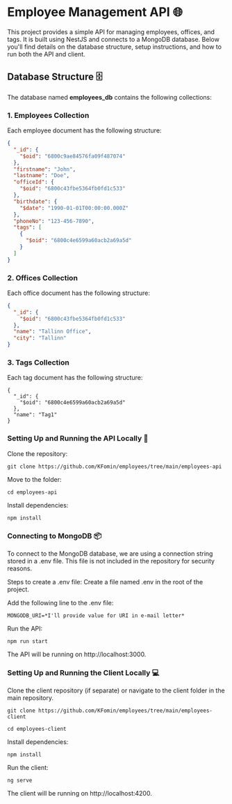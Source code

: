 # Employee Management API 🌐

This project provides a simple API for managing employees, offices, and tags. It is built using NestJS and connects to a MongoDB database. Below you'll find details on the database structure, setup instructions, and how to run both the API and client.

## Database Structure 🗄️

The database named **employees_db** contains the following collections:

### 1. Employees Collection

Each employee document has the following structure:

```json
{
  "_id": {
    "$oid": "6800c9ae84576fa09f487074"
  },
  "firstname": "John",
  "lastname": "Doe",
  "officeId": {
    "$oid": "6800c43fbe5364fb0fd1c533"
  },
  "birthdate": {
    "$date": "1990-01-01T00:00:00.000Z"
  },
  "phoneNo": "123-456-7890",
  "tags": [
    {
      "$oid": "6800c4e6599a60acb2a69a5d"
    }
  ]
}
```

### 2. Offices Collection

Each office document has the following structure:

```json
{
  "_id": {
    "$oid": "6800c43fbe5364fb0fd1c533"
  },
  "name": "Tallinn Office",
  "city": "Tallinn"
}
```

### 3. Tags Collection

Each tag document has the following structure:

```
{
  "_id": {
    "$oid": "6800c4e6599a60acb2a69a5d"
  },
  "name": "Tag1"
}
```

### Setting Up and Running the API Locally 🚀

Clone the repository:

```
git clone https://github.com/KFomin/employees/tree/main/employees-api
```

Move to the folder:

```
cd employees-api
```

Install dependencies:

```
npm install
```


### Connecting to MongoDB 📦

To connect to the MongoDB database, we are using a connection string stored in a .env file. This file is not included in the repository for security reasons.

Steps to create a .env file:
Create a file named .env in the root of the project.

Add the following line to the .env file:

```
MONGODB_URI=*I'll provide value for URI in e-mail letter*
```


Run the API:

```
npm run start
```

The API will be running on http://localhost:3000.

### Setting Up and Running the Client Locally 💻

Clone the client repository (if separate) or navigate to the client folder in the main repository.

```
git clone https://github.com/KFomin/employees/tree/main/employees-client
```

```
cd employees-client
```

Install dependencies:
```
npm install
```
Run the client:

```
ng serve
```
The client will be running on http://localhost:4200.
